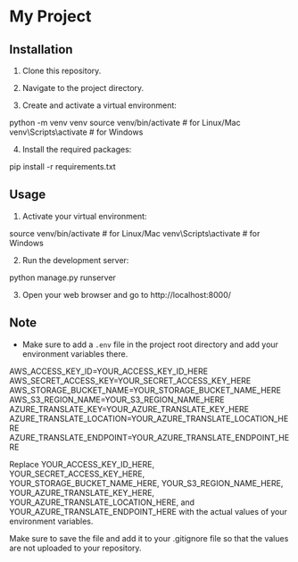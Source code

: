 # My Project

## Installation

1. Clone this repository.

2. Navigate to the project directory.

3. Create and activate a virtual environment:

python -m venv venv
source venv/bin/activate # for Linux/Mac
venv\Scripts\activate # for Windows

4. Install the required packages:

pip install -r requirements.txt

## Usage

1. Activate your virtual environment:

source venv/bin/activate # for Linux/Mac
venv\Scripts\activate # for Windows

2. Run the development server:

python manage.py runserver

3. Open your web browser and go to http://localhost:8000/

## Note

- Make sure to add a `.env` file in the project root directory and add your environment variables there.

AWS_ACCESS_KEY_ID=YOUR_ACCESS_KEY_ID_HERE
AWS_SECRET_ACCESS_KEY=YOUR_SECRET_ACCESS_KEY_HERE
AWS_STORAGE_BUCKET_NAME=YOUR_STORAGE_BUCKET_NAME_HERE
AWS_S3_REGION_NAME=YOUR_S3_REGION_NAME_HERE
AZURE_TRANSLATE_KEY=YOUR_AZURE_TRANSLATE_KEY_HERE
AZURE_TRANSLATE_LOCATION=YOUR_AZURE_TRANSLATE_LOCATION_HERE
AZURE_TRANSLATE_ENDPOINT=YOUR_AZURE_TRANSLATE_ENDPOINT_HERE

Replace YOUR_ACCESS_KEY_ID_HERE, YOUR_SECRET_ACCESS_KEY_HERE, YOUR_STORAGE_BUCKET_NAME_HERE, YOUR_S3_REGION_NAME_HERE, YOUR_AZURE_TRANSLATE_KEY_HERE, YOUR_AZURE_TRANSLATE_LOCATION_HERE, and YOUR_AZURE_TRANSLATE_ENDPOINT_HERE with the actual values of your environment variables.

Make sure to save the file and add it to your .gitignore file so that the values are not uploaded to your repository.
